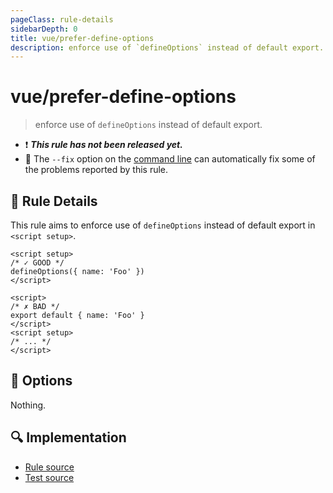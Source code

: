 ```yaml
---
pageClass: rule-details
sidebarDepth: 0
title: vue/prefer-define-options
description: enforce use of `defineOptions` instead of default export.
---
```

# vue/prefer-define-options

> enforce use of `defineOptions` instead of default export.

- :exclamation: <badge text="This rule has not been released yet." vertical="middle" type="error"> ***This rule has not been released yet.*** </badge>
- :wrench: The `--fix` option on the [command line](https://eslint.org/docs/user-guide/command-line-interface#fixing-problems) can automatically fix some of the problems reported by this rule.

## :book: Rule Details

This rule aims to enforce use of `defineOptions` instead of default export in `<script setup>`.

<eslint-code-block fix :rules="{'vue/prefer-define-options': ['error']}">

```vue
<script setup>
/* ✓ GOOD */
defineOptions({ name: 'Foo' })
</script>
```

</eslint-code-block>

<eslint-code-block fix :rules="{'vue/prefer-define-options': ['error']}">

```vue
<script>
/* ✗ BAD */
export default { name: 'Foo' }
</script>
<script setup>
/* ... */
</script>
```

</eslint-code-block>

## :wrench: Options

Nothing.

## :mag: Implementation

- [Rule source](https://github.com/vuejs/eslint-plugin-vue/blob/master/lib/rules/prefer-define-options.js)
- [Test source](https://github.com/vuejs/eslint-plugin-vue/blob/master/tests/lib/rules/prefer-define-options.js)

